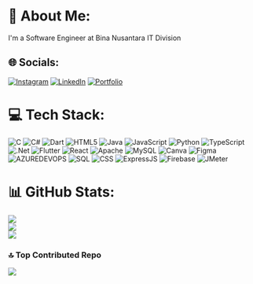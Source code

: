 # 💫 About Me:

I'm a Software Engineer at Bina Nusantara IT Division

## 🌐 Socials:

[![Instagram](https://img.shields.io/badge/Instagram-%23E4405F.svg?logo=Instagram&logoColor=white)](https://www.instagram.com/andrew7_77/) [![LinkedIn](https://img.shields.io/badge/LinkedIn-%230077B5.svg?logo=linkedin&logoColor=white)](https://www.linkedin.com/in/andrew-andrew-b9888a282/) [![Portfolio](https://img.shields.io/badge/Portfolio-4285F4.svg?logo=Google-Chrome&logoColor=white)](https://portofolio-andrew7-7.vercel.app/)

# 💻 Tech Stack:

![C](https://img.shields.io/badge/c-%2300599C.svg?style=for-the-badge&logo=c&logoColor=white) ![C#](https://img.shields.io/badge/c%23-%23239120.svg?style=for-the-badge&logo=csharp&logoColor=white) ![Dart](https://img.shields.io/badge/dart-%230175C2.svg?style=for-the-badge&logo=dart&logoColor=white) ![HTML5](https://img.shields.io/badge/html5-%23E34F26.svg?style=for-the-badge&logo=html5&logoColor=white) ![Java](https://img.shields.io/badge/java-%23ED8B00.svg?style=for-the-badge&logo=openjdk&logoColor=white) ![JavaScript](https://img.shields.io/badge/javascript-%23323330.svg?style=for-the-badge&logo=javascript&logoColor=%23F7DF1E) ![Python](https://img.shields.io/badge/python-3670A0?style=for-the-badge&logo=python&logoColor=ffdd54) ![TypeScript](https://img.shields.io/badge/typescript-%23007ACC.svg?style=for-the-badge&logo=typescript&logoColor=white) ![.Net](https://img.shields.io/badge/.NET-5C2D91?style=for-the-badge&logo=.net&logoColor=white) ![Flutter](https://img.shields.io/badge/Flutter-%2302569B.svg?style=for-the-badge&logo=Flutter&logoColor=white) ![React](https://img.shields.io/badge/react-%2320232a.svg?style=for-the-badge&logo=react&logoColor=%2361DAFB) ![Apache](https://img.shields.io/badge/apache-%23D42029.svg?style=for-the-badge&logo=apache&logoColor=white) ![MySQL](https://img.shields.io/badge/mysql-%2300000f.svg?style=for-the-badge&logo=mysql&logoColor=white) ![Canva](https://img.shields.io/badge/Canva-%2300C4CC.svg?style=for-the-badge&logo=Canva&logoColor=white) ![Figma](https://img.shields.io/badge/figma-%23F24E1E.svg?style=for-the-badge&logo=figma&logoColor=white) ![AZUREDEVOPS](https://img.shields.io/badge/azuredevops-0078D7.svg?style=for-the-badge&logo=azuredevops&logoColor=white&color=%230078D7) ![SQL](https://img.shields.io/badge/SQL-4479A1.svg?style=for-the-badge&logo=MySQL&logoColor=white)
![CSS](https://img.shields.io/badge/CSS-1572B6.svg?style=for-the-badge&logo=CSS3&logoColor=white)
![ExpressJS](https://img.shields.io/badge/Express.js-000000.svg?style=for-the-badge&logo=Express&logoColor=white)
![Firebase](https://img.shields.io/badge/Firebase-FFCA28.svg?style=for-the-badge&logo=Firebase&logoColor=white)
![JMeter](https://img.shields.io/badge/JMeter-D22128.svg?style=for-the-badge&logo=Apache-JMeter&logoColor=white)


# 📊 GitHub Stats:

![](https://github-readme-stats.vercel.app/api?username=Andrew7-7&theme=dark&hide_border=false&include_all_commits=false&count_private=false)<br/>
![](https://github-readme-streak-stats.herokuapp.com/?user=Andrew7-7&theme=dark&hide_border=false)<br/>
![](https://github-readme-stats.vercel.app/api/top-langs/?username=Andrew7-7&theme=dark&hide_border=false&include_all_commits=false&count_private=false&layout=compact)

### 🔝 Top Contributed Repo

![](https://github-contributor-stats.vercel.app/api?username=Andrew7-7&limit=5&theme=dark&combine_all_yearly_contributions=true)
